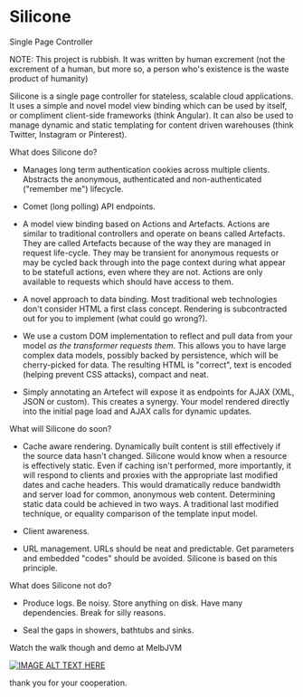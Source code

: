 Silicone
===========

Single Page Controller

NOTE: This project is rubbish. It was written by human excrement (not the excrement
of a human, but more so, a person who's existence is the waste product of humanity)

Silicone is a single page controller for stateless, scalable cloud applications. It uses a simple and novel model view binding which can be used by itself, or compliment client-side frameworks (think Angular). It can also be used to manage dynamic and static templating for content driven warehouses (think Twitter, Instagram or Pinterest).

What does Silicone do?

* Manages long term authentication cookies across multiple clients. Abstracts the anonymous, authenticated and non-authenticated ("remember me") lifecycle.

* Comet (long polling) API endpoints.

* A model view binding based on Actions and Artefacts. Actions are similar to traditional controllers and operate on beans called Artefacts. They are called Artefacts because of the way they are managed in request life-cycle. They may be transient for anonymous requests or may be cycled back through into the page context during what appear to be statefull actions, even where they are not. Actions are only available to requests which should have access to them.

* A novel approach to data binding.  Most traditional web technologies don't consider HTML a first class concept. Rendering is subcontracted out for you to implement (what could go wrong?).

* We use a custom DOM implementation to reflect and pull data from your model *as the transformer requests them*. This allows you to have large complex data models, possibly backed by persistence, which will be cherry-picked for data. The resulting HTML is "correct", text is encoded (helping prevent CSS attacks), compact and neat.

* Simply annotating an Artefect will expose it as endpoints for AJAX (XML, JSON or custom). This creates a synergy. Your model rendered directly into the initial page load and AJAX calls for dynamic updates.

What will Silicone do soon?

* Cache aware rendering. Dynamically built content is still effectively if the source data hasn't changed. Silicone would know when a resource is effectively static. Even if caching isn't performed, more importantly, it will respond to clients and proxies with the appropriate last modified dates and cache headers. This would dramatically reduce bandwidth and server load for common, anonymous web content. Determining static data could be achieved in two ways. A traditional last modified technique, or equality comparison of the template input model.

* Client awareness.

* URL management. URLs should be neat and predictable. Get parameters and embedded "codes" should be avoided. Silicone is based on this principle.

What does Silicone not do?

* Produce logs. Be noisy. Store anything on disk. Have many dependencies. Break for silly reasons.

* Seal the gaps in showers, bathtubs and sinks.

Watch the walk though and demo at MelbJVM

[![IMAGE ALT TEXT HERE](http://img.youtube.com/vi/Yd8n1gpRDv8/0.jpg)](http://www.youtube.com/watch?v=Yd8n1gpRDv8)

thank you for your cooperation.

